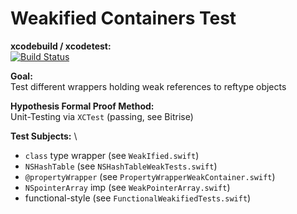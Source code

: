 # Weakified Containers Test

**xcodebuild / xcodetest:** \
[![Build Status](https://app.bitrise.io/app/b5d41158fbd04acc/status.svg?token=7CL-MZcUSkFwPV1XwkmNrQ&branch=main)](https://app.bitrise.io/app/b5d41158fbd04acc)

**Goal:** \
Test different wrappers holding weak references to reftype objects

**Hypothesis Formal Proof Method:** \
Unit-Testing via `XCTest` (passing, see Bitrise)

**Test Subjects:** \
- `class` type wrapper (see `WeakIfied.swift`)
- `NSHashTable` (see `NSHashTableWeakTests.swift`)
- `@propertyWrapper` (see `PropertyWrapperWeakContainer.swift`)
- `NSpointerArray` imp (see `WeakPointerArray.swift`)
- functional-style (see `FunctionalWeakifiedTests.swift`)
